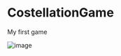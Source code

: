 # CostellationGame

My first game

![image](https://github.com/leonardo-fm/CostellationGame/assets/48512335/2985b76e-4d5e-4227-b23a-1f0cf5e1b94d)
